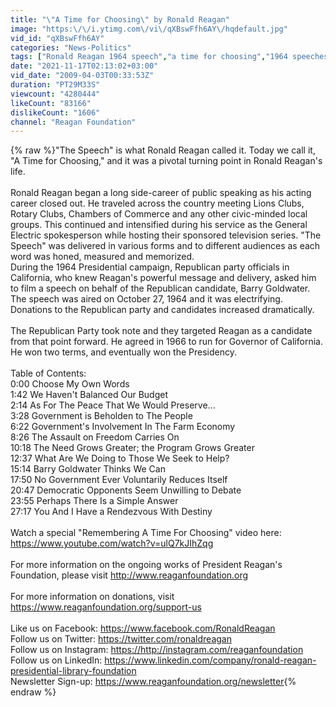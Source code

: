 ```yaml
---
title: "\"A Time for Choosing\" by Ronald Reagan"
image: "https:\/\/i.ytimg.com\/vi\/qXBswFfh6AY\/hqdefault.jpg"
vid_id: "qXBswFfh6AY"
categories: "News-Politics"
tags: ["Ronald Reagan 1964 speech","a time for choosing","1964 speeches"]
date: "2021-11-17T02:13:02+03:00"
vid_date: "2009-04-03T00:33:53Z"
duration: "PT29M33S"
viewcount: "4280444"
likeCount: "83166"
dislikeCount: "1606"
channel: "Reagan Foundation"
---
```

{% raw %}&quot;The Speech&quot; is what Ronald Reagan called it. Today we call it, &quot;A Time for Choosing,&quot; and it was a pivotal turning point in Ronald Reagan's life.<br /><br />Ronald Reagan began a long side-career of public speaking as his acting career closed out. He traveled across the country meeting Lions Clubs, Rotary Clubs, Chambers of Commerce and any other civic-minded local groups. This continued and intensified during his service as the General Electric spokesperson while hosting their sponsored television series. &quot;The Speech&quot; was delivered in various forms and to different audiences as each word was honed, measured and memorized.<br />During the 1964 Presidential campaign, Republican party officials in California, who knew Reagan's powerful message and delivery, asked him to film a speech on behalf of the Republican candidate, Barry Goldwater. The speech was aired on October 27, 1964 and it was electrifying. Donations to the Republican party and candidates increased dramatically.<br /><br />The Republican Party took note and they targeted Reagan as a candidate from that point forward. He agreed in 1966 to run for Governor of California. He won two terms, and eventually won the Presidency.<br /><br />Table of Contents:<br />0:00 Choose My Own Words<br />1:42 We Haven't Balanced Our Budget<br />2:14 As For The Peace That We Would Preserve...<br />3:28 Government is Beholden to The People<br />6:22 Government's Involvement In The Farm Economy<br />8:26 The Assault on Freedom Carries On<br />10:18 The Need Grows Greater; the Program Grows Greater<br />12:37 What Are We Doing to Those We Seek to Help?<br />15:14 Barry Goldwater Thinks We Can<br />17:50 No Government Ever Voluntarily Reduces Itself<br />20:47 Democratic Opponents Seem Unwilling to Debate<br />23:55 Perhaps There Is a Simple Answer<br />27:17 You And I Have a Rendezvous With Destiny <br /><br />Watch a special &quot;Remembering A Time For Choosing&quot; video here: <a rel="nofollow" target="blank" href="https://www.youtube.com/watch?v=ulQ7kJIhZqg">https://www.youtube.com/watch?v=ulQ7kJIhZqg</a><br /><br />For more information on the ongoing works of President Reagan's Foundation, please visit <a rel="nofollow" target="blank" href="http://www.reaganfoundation.org">http://www.reaganfoundation.org</a><br /><br />For more information on donations, visit <a rel="nofollow" target="blank" href="https://www.reaganfoundation.org/support-us">https://www.reaganfoundation.org/support-us</a><br /><br />Like us on Facebook: <a rel="nofollow" target="blank" href="https://www.facebook.com/RonaldReagan">https://www.facebook.com/RonaldReagan</a><br />Follow us on Twitter: <a rel="nofollow" target="blank" href="https://twitter.com/ronaldreagan">https://twitter.com/ronaldreagan</a> <br />Follow us on Instagram: <a rel="nofollow" target="blank" href="https://http://instagram.com/reaganfoundation">https://http://instagram.com/reaganfoundation</a><br />Follow us on LinkedIn:  <a rel="nofollow" target="blank" href="https://www.linkedin.com/company/ronald-reagan-presidential-library-foundation">https://www.linkedin.com/company/ronald-reagan-presidential-library-foundation</a><br />Newsletter Sign-up: <a rel="nofollow" target="blank" href="https://www.reaganfoundation.org/newsletter">https://www.reaganfoundation.org/newsletter</a>{% endraw %}
